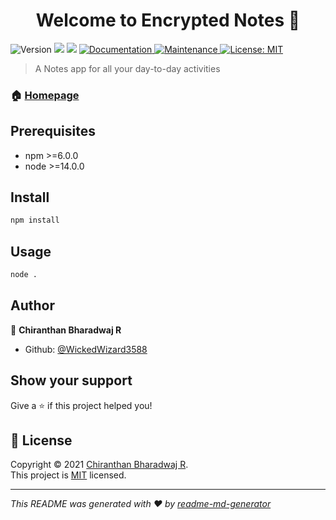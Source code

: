 <h1 align="center">Welcome to Encrypted Notes 👋</h1>
<p>
  <img alt="Version" src="https://img.shields.io/badge/version-1.0.0-blue.svg?cacheSeconds=2592000" />
  <img src="https://img.shields.io/badge/npm-%3E%3D6.0.0-blue.svg" />
  <img src="https://img.shields.io/badge/node-%3E%3D14.0.0-blue.svg" />
  <a href="https://github.com/WickedWizard3588/Encrypted-Notes#readme" target="_blank">
    <img alt="Documentation" src="https://img.shields.io/badge/documentation-yes-brightgreen.svg" />
  </a>
  <a href="https://github.com/WickedWizard3588/Encrypted-Notes/graphs/commit-activity" target="_blank">
    <img alt="Maintenance" src="https://img.shields.io/badge/Maintained%3F-yes-green.svg" />
  </a>
  <a href="https://github.com/WickedWizard3588/Encrypted-Notes/blob/master/LICENSE" target="_blank">
    <img alt="License: MIT" src="https://img.shields.io/github/license/WickedWizard3588/Encrypted Notes" />
  </a>
</p>

> A Notes app for all your day-to-day activities

### 🏠 [Homepage](https://github.com/WickedWizard3588/Encrypted-Notes)

## Prerequisites

- npm >=6.0.0
- node >=14.0.0

## Install

```sh
npm install
```

## Usage

```sh
node .
```

## Author

👤 **Chiranthan Bharadwaj R**

* Github: [@WickedWizard3588](https://github.com/WickedWizard3588)


## Show your support

Give a ⭐️ if this project helped you!

## 📝 License

Copyright © 2021 [Chiranthan Bharadwaj R](https://github.com/WickedWizard3588).<br />
This project is [MIT](https://github.com/WickedWizard3588/Encrypted-Notes/blob/master/LICENSE) licensed.

***
_This README was generated with ❤️ by [readme-md-generator](https://github.com/kefranabg/readme-md-generator)_